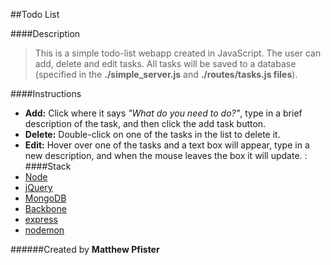 ##Todo List

####Description
> This is a simple todo-list webapp created in JavaScript. The user can add, delete and edit tasks. All tasks will be saved to a database (specified in the **./simple_server.js** and **./routes/tasks.js files**).

####Instructions
* **Add:** Click where it says _"What do you need to do?"_, type in a brief description of the task, and then click the add task button.
* **Delete:** Double-click on one of the tasks in the list to delete it.
* **Edit:** Hover over one of the tasks and a text box will appear, type in a new description, and when the mouse leaves the box it will update.
:
####Stack
* [Node](http://nodejs.org/download/)
* [jQuery](http://jquery.com/download/)
* [MongoDB](http://www.mongodb.org/downloads)
* [Backbone](http://backbonejs.org/)
* [express](https://github.com/visionmedia/express)
* [nodemon](https://github.com/remy/nodemon)



######Created by **Matthew Pfister**
